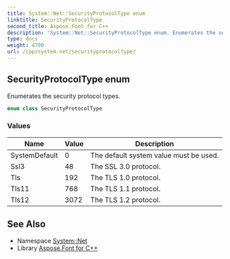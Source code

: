 ```yaml
---
title: System::Net::SecurityProtocolType enum
linktitle: SecurityProtocolType
second_title: Aspose.Font for C++
description: 'System::Net::SecurityProtocolType enum. Enumerates the security protocol types in C++.'
type: docs
weight: 4700
url: /cpp/system.net/securityprotocoltype/
---
```

## SecurityProtocolType enum


Enumerates the security protocol types.

```cpp
enum class SecurityProtocolType
```

### Values

| Name | Value | Description |
| --- | --- | --- |
| SystemDefault | 0 | The default system value must be used. |
| Ssl3 | 48 | The SSL 3.0 protocol. |
| Tls | 192 | The TLS 1.0 protocol. |
| Tls11 | 768 | The TLS 1.1 protocol. |
| Tls12 | 3072 | The TLS 1.2 protocol. |

## See Also

* Namespace [System::Net](../)
* Library [Aspose.Font for C++](../../)
